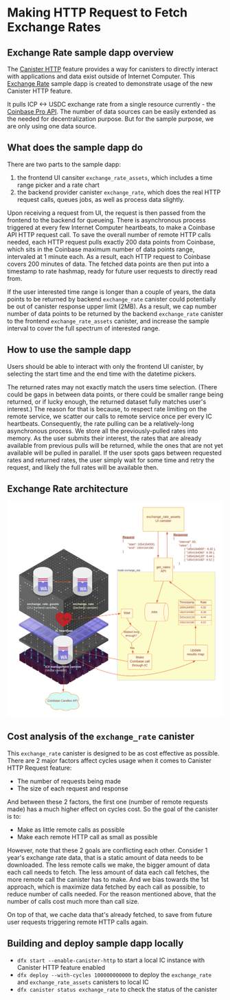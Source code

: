 # Making HTTP Request to Fetch Exchange Rates

## Exchange Rate sample dapp overview

The [Canister HTTP](https://internetcomputer.org/docs/current/developer-docs/build/using-an-agent#canister-http-interface) feature provides a way for canisters to directly interact with
applications and data exist outside of Internet Computer. This [Exchange Rate](https://github.com/dfinity/examples/tree/master/rust/exchange_rate) sample dapp is created to demonstrate usage of the new Canister HTTP feature.

It pulls ICP <-> USDC exchange rate from a single resource currently - the [Coinbase Pro API](https://api.pro.coinbase.com/products/ICP-USD/candles). The number of data sources can be easily extended as the needed for 
decentralization purpose. But for the sample purpose, we are only using one data source.

## What does the sample dapp do
There are two parts to the sample dapp:
1. the frontend UI cansiter `exchange_rate_assets`, which includes a time range picker and a rate chart
2. the backend provider canister `exchange_rate`, which does the real HTTP request calls, queues jobs, as well
as process data slightly.

Upon receiving a request from UI, the request is then passed from the frontend to the backend for queueing. 
There is asynchronous process triggered at every few Internet Computer heartbeats, to make a Coinbase API HTTP
request call. To save the overall number of remote HTTP calls needed, each HTTP request pulls exactly 200 data 
points from Coinbase, which sits in the Coinbase maximum number of data points range, intervaled at 1 minute each.
As a result, each HTTP request to Coinbase covers 200 minutes of data. The fetched data points are then put into
a timestamp to rate hashmap, ready for future user requests to directly read from.

If the user interested time range is longer than a couple of years, the data points to be returned
by backend `exchange_rate` canister could potentially be out of canister response upper limit (2MB).
As a result, we cap number number of data points to be returned by the backend `exchange_rate` canister to
the frontend `exchange_rate_assets` canister, and increase the sample interval to cover the full spectrum of 
interested range.

## How to use the sample dapp

Users should be able to interact with only the frontend UI canister, by selecting the start time 
and the end time with the datetime pickers.

The returned rates may not exactly match the users time selection. (There could be gaps in between
data points, or there could be smaller range being returned, or if lucky enough, the returned
dataset fully matches user's interest.) The reason for that is because, to respect rate limiting
on the remote service, we scatter our calls to remote service once per every IC heartbeats.
Consequently, the rate pulling can be a relatively-long asynchronous process. We store all the
previously-pulled rates into memory. As the user submits their interest, the rates that are already
available from previous pulls will be returned, while the ones that are not yet available will be
pulled in parallel. If the user spots gaps between requested rates and returned rates, the user
simply wait for some time and retry the request, and likely the full rates will be available then.

## Exchange Rate architecture
![Architecture overview diagram of the Exchange Rate dapp](_attachments/exchange_rate_arch.png)

## Cost analysis of the `exchange_rate` canister
This `exchange_rate` canister is designed to be as cost effective as possible. There are 2 major factors
affect cycles usage when it comes to Canister HTTP Request feature:
- The number of requests being made
- The size of each request and response

And between these 2 factors, the first one (number of remote requests made) has a much higher
effect on cycles cost. So the goal of the canister is to:
- Make as little remote calls as possible
- Make each remote HTTP call as small as possible

However, note that these 2 goals are conflicting each other. Consider 1 year's exchange rate
data, that is a static amount of data needs to be downloaded. The less remote calls we make, the
bigger amount of data each call needs to fetch. The less amount of data each call fetches, the
more remote call the canister has to make. And we bias towards the 1st approach, which is
maximize data fetched by each call as possible, to reduce number of calls needed. For the reason
mentioned above, that the number of calls cost much more than call size.

On top of that, we cache data that's already fetched, to save from future user requests
triggering remote HTTP calls again.

## Building and deploy sample dapp locally

- `dfx start --enable-canister-http` to start a local IC instance with Canister HTTP feature enabled
- `dfx deploy --with-cycles 100000000000` to deploy the `exchange_rate` and `exchange_rate_assets`
  canisters to local IC
- `dfx canister status exchange_rate` to check the status of the canister
